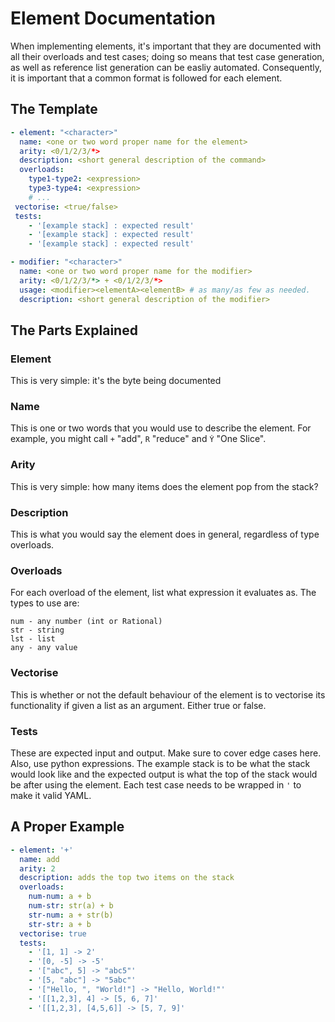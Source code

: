 # Element Documentation

When implementing elements, it's important that they are documented with
all their overloads and test cases; doing so means that test case
generation, as well as reference list generation can be easliy automated.
Consequently, it is important that a common format is followed for each
element.

## The Template

```yaml
- element: "<character>"
  name: <one or two word proper name for the element>
  arity: <0/1/2/3/*>
  description: <short general description of the command>
  overloads:
    type1-type2: <expression>
    type3-type4: <expression>
    # ...
 vectorise: <true/false>
 tests:
    - '[example stack] : expected result'
    - '[example stack] : expected result'
    - '[example stack] : expected result'
```

```yaml
- modifier: "<character>"
  name: <one or two word proper name for the modifier>
  arity: <0/1/2/3/*> + <0/1/2/3/*>
  usage: <modifier><elementA><elementB> # as many/as few as needed.
  description: <short general description of the modifier>
```

## The Parts Explained
### Element

This is very simple: it's the byte being documented

### Name

This is one or two words that you would use to describe the element.
For example, you might call `+` "add", `R` "reduce" and `Ẏ` "One Slice".

### Arity

This is very simple: how many items does the element pop from the stack?

### Description

This is what you would say the element does in general, regardless of
type overloads.

### Overloads

For each overload of the element, list what expression it evaluates as.
The types to use are:

```
num - any number (int or Rational)
str - string
lst - list
any - any value
```

### Vectorise

This is whether or not the default behaviour of the element is to
vectorise its functionality if given a list as an argument. Either true
or false.

### Tests

These are expected input and output. Make sure to cover edge cases here.
Also, use python expressions. The example stack is to be what the
stack would look like and the expected output is what the top of the
stack would be after using the element. Each test case needs to be
wrapped in `'` to make it valid YAML.

## A Proper Example

```yaml
- element: '+'
  name: add
  arity: 2
  description: adds the top two items on the stack
  overloads:
    num-num: a + b
    num-str: str(a) + b
    str-num: a + str(b)
    str-str: a + b
  vectorise: true
  tests:
    - '[1, 1] -> 2'
    - '[0, -5] -> -5'
    - '["abc", 5] -> "abc5"'
    - '[5, "abc"] -> "5abc"'
    - '["Hello, ", "World!"] -> "Hello, World!"'
    - '[[1,2,3], 4] -> [5, 6, 7]'
    - '[[1,2,3], [4,5,6]] -> [5, 7, 9]'
```
